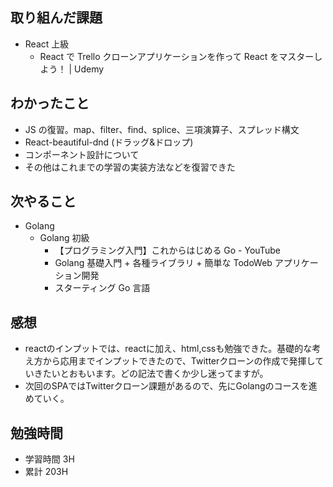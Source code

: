 ## 取り組んだ課題

- React 上級
  - React で Trello クローンアプリケーションを作って React をマスターしよう！ | Udemy

## わかったこと

- JS の復習。map、filter、find、splice、三項演算子、スプレッド構文
- React-beautiful-dnd (ドラッグ&ドロップ)
- コンポーネント設計について
- その他はこれまでの学習の実装方法などを復習できた

## 次やること

- Golang
  - Golang 初級
    - 【プログラミング入門】これからはじめる Go - YouTube
    - Golang 基礎入門 + 各種ライブラリ + 簡単な TodoWeb アプリケーション開発
    - スターティング Go 言語

## 感想

- reactのインプットでは、reactに加え、html,cssも勉強できた。基礎的な考え方から応用までインプットできたので、Twitterクローンの作成で発揮していきたいとおもいます。どの記法で書くか少し迷ってますが。
- 次回のSPAではTwitterクローン課題があるので、先にGolangのコースを進めていく。

## 勉強時間

- 学習時間 3H
- 累計 203H
